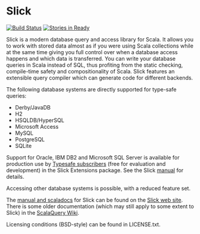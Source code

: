 Slick
=====

[![Build Status](https://travis-ci.org/slick/slick.png?branch=2.1)](https://travis-ci.org/slick/slick) [![Stories in Ready](https://badge.waffle.io/slick/slick.png?label=1%20-%20Ready)](https://waffle.io/slick/slick)

Slick is a modern database query and access library for Scala. It allows you
to work with stored data almost as if you were using Scala collections while
at the same time giving you full control over when a database access happens
and which data is transferred. You can write your database queries in Scala
instead of SQL, thus profiting from the static checking, compile-time safety
and compositionality of Scala. Slick features an extensible query compiler
which can generate code for different backends.

The following database systems are directly supported for type-safe queries:

- Derby/JavaDB
- H2
- HSQLDB/HyperSQL
- Microsoft Access
- MySQL
- PostgreSQL
- SQLite

Support for Oracle, IBM DB2 and Microsoft SQL Server is available for
production use by
[Typesafe subscribers](http://www.typesafe.com/products/typesafe-subscription)
(free for evaluation and development) in the Slick Extensions package.
See the Slick [manual](http://slick.typesafe.com/docs/) for details.

Accessing other database systems is possible, with a reduced feature set.

The [manual and scaladocs](http://slick.typesafe.com/docs/) for Slick can be
found on the [Slick web site](http://slick.typesafe.com/).
There is some older documentation (which may still apply to some extent to
Slick) in the [ScalaQuery Wiki](https://github.com/szeiger/scala-query/wiki).

Licensing conditions (BSD-style) can be found in LICENSE.txt.

